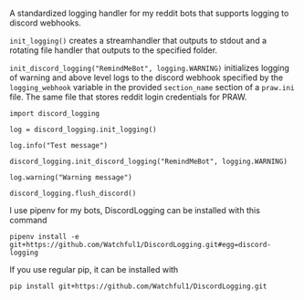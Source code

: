 A standardized logging handler for my reddit bots that supports logging to discord webhooks.

`init_logging()` creates a streamhandler that outputs to stdout and a rotating file handler that outputs to the specified folder.

`init_discord_logging("RemindMeBot", logging.WARNING)` initializes logging of warning and above level logs to the discord webhook specified by the `logging_webhook` variable in the provided `section_name` section of a `praw.ini` file. The same file that stores reddit login credentials for PRAW.

```
import discord_logging

log = discord_logging.init_logging()

log.info("Test message")

discord_logging.init_discord_logging("RemindMeBot", logging.WARNING)

log.warning("Warning message")

discord_logging.flush_discord()
```

I use pipenv for my bots, DiscordLogging can be installed with this command

```
pipenv install -e git+https://github.com/Watchful1/DiscordLogging.git#egg=discord-logging
```

If you use regular pip, it can be installed with

```
pip install git+https://github.com/Watchful1/DiscordLogging.git
```